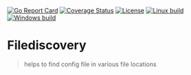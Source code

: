 [![Go Report Card](https://goreportcard.com/badge/github.com/Oppodelldog/filediscovery)](https://goreportcard.com/report/github.com/Oppodelldog/filediscovery)
[![Coverage Status](https://coveralls.io/repos/github/Oppodelldog/filediscovery/badge.svg)](https://coveralls.io/github/Oppodelldog/filediscovery)
[![License](https://img.shields.io/badge/License-BSD--3-blue.svg)](https://raw.githubusercontent.com/Oppodelldog/filediscovery/master/LICENSE)
[![Linux build](http://nulldog.de:12080/api/badges/Oppodelldog/filediscovery/status.svg)](http://nulldog.de:12080/Oppodelldog/filediscovery)
[![Windows build](https://ci.appveyor.com/api/projects/status/qpe2889fbk1bw7lf/branch/master?svg=true)](https://ci.appveyor.com/project/Oppodelldog/filediscovery/branch/master)

# Filediscovery
> helps to find config file in various file locations


